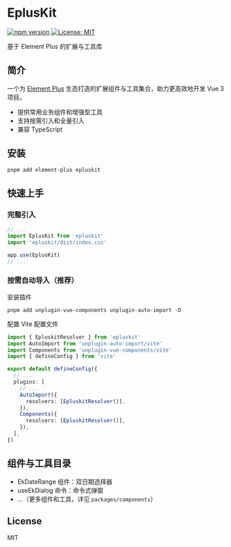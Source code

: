 # EplusKit

[![npm version](https://img.shields.io/npm/v/epluskit.svg)](https://www.npmjs.com/package/epluskit)
[![License: MIT](https://img.shields.io/badge/License-MIT-yellow.svg)](https://opensource.org/licenses/MIT)

基于 Element Plus 的扩展与工具库

## 简介

一个为 [Element Plus](https://element-plus.org/) 生态打造的扩展组件与工具集合，助力更高效地开发 Vue 3 项目。

- 提供常用业务组件和增强型工具
- 支持按需引入和全量引入
- 兼容 TypeScript

## 安装

```bash
pnpm add element-plus epluskit
```

## 快速上手

### 完整引入

```ts
// ...
import EplusKit from 'epluskit'
import 'epluskit/dist/index.css'

app.use(EplusKit)
// ...
```

### 按需自动导入（推荐）

安装插件

```shell
pnpm add unplugin-vue-components unplugin-auto-import -D
```

配置 Vite 配置文件

```ts
import { EpluskitResolver } from 'epluskit'
import AutoImport from 'unplugin-auto-import/vite'
import Components from 'unplugin-vue-components/vite'
import { defineConfig } from 'vite'

export default defineConfig({
  // ...
  plugins: [
    // ...
    AutoImport({
      resolvers: [EpluskitResolver()],
    }),
    Components({
      resolvers: [EpluskitResolver()],
    }),
  ],
})
```

## 组件与工具目录

- EkDateRange 组件：双日期选择器
- useEkDialog 命令：命令式弹窗
- ...（更多组件和工具，详见 `packages/components`）

## License

MIT
